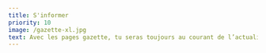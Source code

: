 ```yaml
---
title: S'informer
priority: 10
image: /gazette-xl.jpg
text: Avec les pages gazette, tu seras toujours au courant de l’actualité sportive et de la vie du « Club des Fondus », la communauté des abonné(e)s À fond!
---
```

